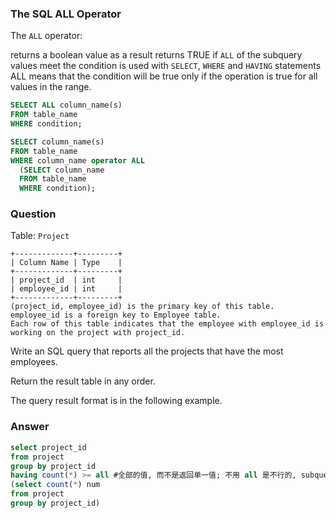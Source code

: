 
### The SQL ALL Operator
The `ALL` operator:

returns a boolean value as a result
returns TRUE if `ALL` of the subquery values meet the condition
is used with `SELECT`, `WHERE` and `HAVING` statements
ALL means that the condition will be true only if the operation is true for all values in the range. 

```sql
SELECT ALL column_name(s)
FROM table_name
WHERE condition;
```

```sql
SELECT column_name(s)
FROM table_name
WHERE column_name operator ALL
  (SELECT column_name
  FROM table_name
  WHERE condition);
```

### Question

Table: `Project`

```
+-------------+---------+
| Column Name | Type    |
+-------------+---------+
| project_id  | int     |
| employee_id | int     |
+-------------+---------+
(project_id, employee_id) is the primary key of this table.
employee_id is a foreign key to Employee table.
Each row of this table indicates that the employee with employee_id is working on the project with project_id.
```
Write an SQL query that reports all the projects that have the most employees.

Return the result table in any order.

The query result format is in the following example.


### Answer

```sql
select project_id
from project
group by project_id
having count(*) >= all #全部的值, 而不是返回单一值; 不用 all 是不行的, subquery在判断的时候必须返回单一值
(select count(*) num
from project
group by project_id)
```



